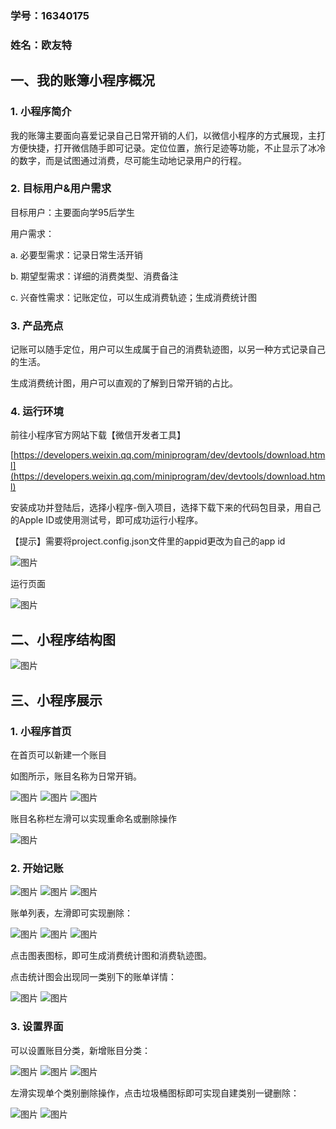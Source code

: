 ### 学号：16340175
### 姓名：欧友特
## 一、我的账簿小程序概况
### 1. 小程序简介

我的账簿主要面向喜爱记录自己日常开销的人们，以微信小程序的方式展现，主打方便快捷，打开微信随手即可记录。定位位置，旅行足迹等功能，不止显示了冰冷的数字，而是试图通过消费，尽可能生动地记录用户的行程。


### 2. 目标用户&用户需求

目标用户：主要面向学95后学生

用户需求：

a. 必要型需求：记录日常生活开销

b. 期望型需求：详细的消费类型、消费备注

c. 兴奋性需求：记账定位，可以生成消费轨迹；生成消费统计图


### 3. 产品亮点

记账可以随手定位，用户可以生成属于自己的消费轨迹图，以另一种方式记录自己的生活。

生成消费统计图，用户可以直观的了解到日常开销的占比。


### 4. 运行环境

前往小程序官方网站下载【微信开发者工具】

[https://developers.weixin.qq.com/miniprogram/dev/devtools/download.html](https://developers.weixin.qq.com/miniprogram/dev/devtools/download.html)

安装成功并登陆后，选择小程序-倒入项目，选择下载下来的代码包目录，用自己的Apple ID或使用测试号，即可成功运行小程序。

【提示】需要将project.config.json文件里的appid更改为自己的app id

![图片](https://uploader.shimo.im/f/OvnQZnI5zjs2ip4j.png!thumbnail)


运行页面

![图片](https://uploader.shimo.im/f/Bcf9Ciyl9vU1dIXH.png!thumbnail)


## 二、小程序结构图
![图片](https://uploader.shimo.im/f/3SbdR6hdDhkQoZUm.png!thumbnail)


## 三、小程序展示
### 1. 小程序首页

在首页可以新建一个账目

如图所示，账目名称为日常开销。

![图片](https://uploader.shimo.im/f/j7gYBaIBLywGG5OH.png!thumbnail)  ![图片](https://uploader.shimo.im/f/4ElMuCyeMmUYp2sm.png!thumbnail)  ![图片](https://uploader.shimo.im/f/3WZUsLKmA1Qb5ih9.png!thumbnail)

账目名称栏左滑可以实现重命名或删除操作

![图片](https://uploader.shimo.im/f/ouG052D4ICYmGn8z.png!thumbnail)


### 2. 开始记账

![图片](https://uploader.shimo.im/f/LOskAZmfUmsd1dSE.png!thumbnail)  ![图片](https://uploader.shimo.im/f/IIjP6SfQjNoyTmCT.png!thumbnail)  ![图片](https://uploader.shimo.im/f/rYCenfEV9gMEMESU.png!thumbnail)

账单列表，左滑即可实现删除：

![图片](https://uploader.shimo.im/f/fBtSI7wkWsM2J6XN.png!thumbnail)  ![图片](https://uploader.shimo.im/f/ovHiOuvmEU804ET2.png!thumbnail)  ![图片](https://uploader.shimo.im/f/m6uhnavLtS4ixBoz.png!thumbnail)

点击图表图标，即可生成消费统计图和消费轨迹图。

点击统计图会出现同一类别下的账单详情：

![图片](https://uploader.shimo.im/f/Yax8fq0zRGQUjab5.PNG!thumbnail)  ![图片](https://uploader.shimo.im/f/LpMGSq4wjzgUpI83.PNG!thumbnail)


### 3. 设置界面

可以设置账目分类，新增账目分类：

![图片](https://uploader.shimo.im/f/GDvZ8AuiDGcAz0lU.png!thumbnail)  ![图片](https://uploader.shimo.im/f/oqpSd3PElMYouann.png!thumbnail)  ![图片](https://uploader.shimo.im/f/j65y8trJ540MdD4k.png!thumbnail)

左滑实现单个类别删除操作，点击垃圾桶图标即可实现自建类别一键删除：

![图片](https://uploader.shimo.im/f/jWdHNQB3slUUgRAG.png!thumbnail)  ![图片](https://uploader.shimo.im/f/f8gRZdE9CGEnpopr.png!thumbnail)

